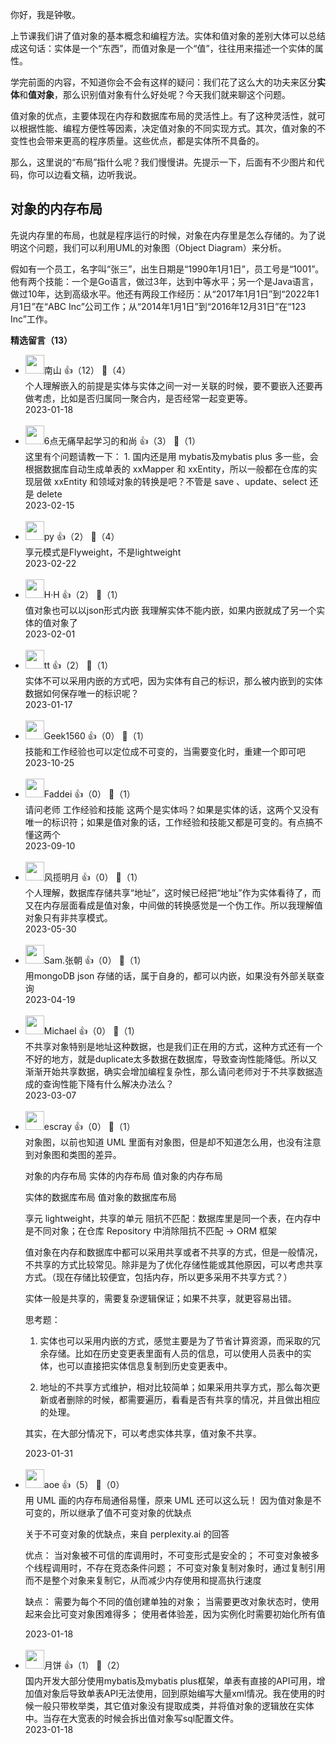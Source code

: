 你好，我是钟敬。

上节课我们讲了值对象的基本概念和编程方法。实体和值对象的差别大体可以总结成这句话：实体是一个“东西”，而值对象是一个“值”，往往用来描述一个实体的属性。

学完前面的内容，不知道你会不会有这样的疑问：我们花了这么大的功夫来区分**实体**和**值对象**，那么识别值对象有什么好处呢？今天我们就来聊这个问题。

值对象的优点，主要体现在内存和数据库布局的灵活性上。有了这种灵活性，就可以根据性能、编程方便性等因素，决定值对象的不同实现方式。其次，值对象的不变性也会带来更高的程序质量。这些优点，都是实体所不具备的。

那么，这里说的“布局”指什么呢？我们慢慢讲。先提示一下，后面有不少图片和代码，你可以边看文稿，边听我说。

## 对象的内存布局

先说内存里的布局，也就是程序运行的时候，对象在内存里是怎么存储的。为了说明这个问题，我们可以利用UML的对象图（Object Diagram）来分析。

假如有一个员工，名字叫“张三”，出生日期是“1990年1月1日”，员工号是“1001”。他有两个技能：一个是Go语言，做过3年，达到中等水平；另一个是Java语言，做过10年，达到高级水平。他还有两段工作经历：从“2017年1月1日”到“2022年1月1日”在“ABC Inc”公司工作；从“2014年1月1日”到“2016年12月31日”在“123 Inc”工作。
<div><strong>精选留言（13）</strong></div><ul>
<li><img src="https://static001.geekbang.org/account/avatar/00/11/15/69/187b9968.jpg" width="30px"><span>南山</span> 👍（12） 💬（4）<div>个人理解嵌入的前提是实体与实体之间一对一关联的时候，要不要嵌入还要再做考虑，比如是否归属同一聚合内，是否经常一起变更等。</div>2023-01-18</li><br/><li><img src="https://static001.geekbang.org/account/avatar/00/19/fd/58/1af629c7.jpg" width="30px"><span>6点无痛早起学习的和尚</span> 👍（3） 💬（1）<div>这里有个问题请教一下：
1. 国内还是用 mybatis及mybatis plus 多一些，会根据数据库自动生成单表的 xxMapper 和 xxEntity，所以一般都在仓库的实现层做 xxEntity 和领域对象的转换是吧？不管是 save 、update、select 还是 delete</div>2023-02-15</li><br/><li><img src="https://static001.geekbang.org/account/avatar/00/16/d6/01/2448b4a9.jpg" width="30px"><span>py</span> 👍（2） 💬（4）<div>享元模式是Flyweight，不是lightweight</div>2023-02-22</li><br/><li><img src="https://static001.geekbang.org/account/avatar/00/20/2b/22/79d183db.jpg" width="30px"><span>H·H</span> 👍（2） 💬（1）<div>值对象也可以以json形式内嵌
我理解实体不能内嵌，如果内嵌就成了另一个实体的值对象了</div>2023-02-01</li><br/><li><img src="https://static001.geekbang.org/account/avatar/00/16/bc/25/1c92a90c.jpg" width="30px"><span>tt</span> 👍（2） 💬（1）<div>实体不可以采用内嵌的方式吧，因为实体有自己的标识，那么被内嵌到的实体数据如何保存唯一的标识呢？</div>2023-01-17</li><br/><li><img src="https://static001.geekbang.org/account/avatar/00/1e/f5/95/a362f01b.jpg" width="30px"><span>Geek1560</span> 👍（0） 💬（1）<div>技能和工作经验也可以定位成不可变的，当需要变化时，重建一个即可吧</div>2023-10-25</li><br/><li><img src="https://static001.geekbang.org/account/avatar/00/1e/5f/b9/6dbac933.jpg" width="30px"><span>Faddei</span> 👍（0） 💬（1）<div>请问老师 工作经验和技能 这两个是实体吗？如果是实体的话，这两个又没有唯一的标识符；如果是值对象的话，工作经验和技能又都是可变的。有点搞不懂这两个</div>2023-09-10</li><br/><li><img src="https://static001.geekbang.org/account/avatar/00/2e/e8/e3/e8fd8682.jpg" width="30px"><span>风揽明月</span> 👍（0） 💬（1）<div>个人理解，数据库存储共享“地址”，这时候已经把“地址”作为实体看待了，而又在内存层面看成是值对象，中间做的转换感觉是一个伪工作。所以我理解值对象只有非共享模式。</div>2023-05-30</li><br/><li><img src="https://static001.geekbang.org/account/avatar/00/11/47/a0/f12115b7.jpg" width="30px"><span>Sam.张朝</span> 👍（0） 💬（1）<div>用mongoDB json 存储的话，属于自身的，都可以内嵌，如果没有外部关联查询</div>2023-04-19</li><br/><li><img src="https://static001.geekbang.org/account/avatar/00/0f/7d/b6/abdebdeb.jpg" width="30px"><span>Michael</span> 👍（0） 💬（1）<div>不共享对象特别是地址这种数据，也是我们正在用的方式，这种方式还有一个不好的地方，就是duplicate太多数据在数据库，导致查询性能降低。所以又渐渐开始共享数据，确实会增加编程复杂性，那么请问老师对于不共享数据造成的查询性能下降有什么解决办法么？</div>2023-03-07</li><br/><li><img src="https://static001.geekbang.org/account/avatar/00/0f/92/6d/becd841a.jpg" width="30px"><span>escray</span> 👍（0） 💬（1）<div>对象图，以前也知道 UML 里面有对象图，但是却不知道怎么用，也没有注意到对象图和类图的差异。

对象的内存布局
实体的内存布局
值对象的内存布局

实体的数据库布局
值对象的数据库布局

享元 lightweight，共享的单元
阻抗不匹配：数据库里是同一个表，在内存中是不同对象；在仓库 Repository 中消除阻抗不匹配 → ORM 框架

值对象在内存和数据库中都可以采用共享或者不共享的方式，但是一般情况，不共享的方式比较常见。除非是为了优化存储性能或其他原因，可以考虑共享方式。（现在存储比较便宜，包括内存，所以更多采用不共享方式？）

实体一般是共享的，需要复杂逻辑保证；如果不共享，就更容易出错。

思考题：

1. 实体也可以采用内嵌的方式，感觉主要是为了节省计算资源，而采取的冗余存储。比如在历史变更表里面有人员的信息，可以使用人员表中的实体，也可以直接把实体信息复制到历史变更表中。

2. 地址的不共享方式维护，相对比较简单；如果采用共享方式，那么每次更新或者删除的时候，都需要遍历，看看是否有共享的情况，并且做出相应的处理。

其实，在大部分情况下，可以考虑实体共享，值对象不共享。</div>2023-01-31</li><br/><li><img src="https://static001.geekbang.org/account/avatar/00/11/1d/de/62bfa83f.jpg" width="30px"><span>aoe</span> 👍（5） 💬（0）<div>用 UML 画的内存布局通俗易懂，原来 UML 还可以这么玩！
因为值对象是不可变的，所以继承了值不可变对象的优缺点

关于不可变对象的优缺点，来自 perplexity.ai 的回答

优点：
当对象被不可信的库调用时，不可变形式是安全的；
不可变对象被多个线程调用时，不存在竞态条件问题；
不可变对象复制对象时，通过复制引用而不是整个对象来复制它，从而减少内存使用和提高执行速度

缺点：
需要为每个不同的值创建单独的对象；
当需要更改对象状态时，使用起来会比可变对象困难得多；
使用者体验差，因为实例化时需要初始化所有值</div>2023-01-18</li><br/><li><img src="https://static001.geekbang.org/account/avatar/00/1c/f6/42/1a8cbf3e.jpg" width="30px"><span>月饼</span> 👍（1） 💬（2）<div>国内开发大部分使用mybatis及mybatis plus框架，单表有直接的API可用，增加值对象后导致单表API无法使用，回到原始编写大量xml情况。我在使用的时候一般只带枚举类，其它值对象没有提取成类，并将值对象的逻辑放在实体中。当存在大宽表的时候会拆出值对象写sql配置文件。</div>2023-01-18</li><br/>
</ul>